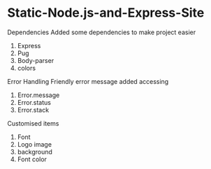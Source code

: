 # Static-Node.js-and-Express-Site

Dependencies
Added some dependencies to make project easier
1. Express
2. Pug
3. Body-parser
4. colors


Error Handling
Friendly error message added accessing
1. Error.message
2. Error.status
3. Error.stack

Customised items
1. Font
2. Logo image
3. background
4. Font color
